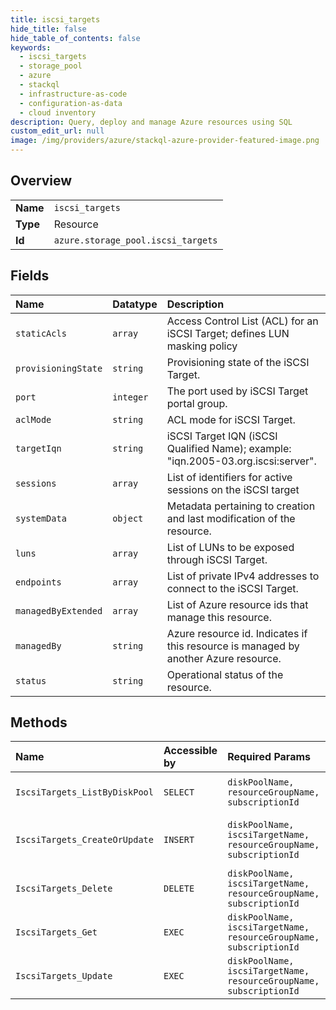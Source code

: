 ```yaml
---
title: iscsi_targets
hide_title: false
hide_table_of_contents: false
keywords:
  - iscsi_targets
  - storage_pool
  - azure    
  - stackql
  - infrastructure-as-code
  - configuration-as-data
  - cloud inventory
description: Query, deploy and manage Azure resources using SQL
custom_edit_url: null
image: /img/providers/azure/stackql-azure-provider-featured-image.png
---
```

  
    

## Overview
<table><tbody>
<tr><td><b>Name</b></td><td><code>iscsi_targets</code></td></tr>
<tr><td><b>Type</b></td><td>Resource</td></tr>
<tr><td><b>Id</b></td><td><code>azure.storage_pool.iscsi_targets</code></td></tr>
</tbody></table>

## Fields
| Name | Datatype | Description |
|:-----|:---------|:------------|
| `staticAcls` | `array` | Access Control List (ACL) for an iSCSI Target; defines LUN masking policy |
| `provisioningState` | `string` | Provisioning state of the iSCSI Target. |
| `port` | `integer` | The port used by iSCSI Target portal group. |
| `aclMode` | `string` | ACL mode for iSCSI Target. |
| `targetIqn` | `string` | iSCSI Target IQN (iSCSI Qualified Name); example: "iqn.2005-03.org.iscsi:server". |
| `sessions` | `array` | List of identifiers for active sessions on the iSCSI target |
| `systemData` | `object` | Metadata pertaining to creation and last modification of the resource. |
| `luns` | `array` | List of LUNs to be exposed through iSCSI Target. |
| `endpoints` | `array` | List of private IPv4 addresses to connect to the iSCSI Target. |
| `managedByExtended` | `array` | List of Azure resource ids that manage this resource. |
| `managedBy` | `string` | Azure resource id. Indicates if this resource is managed by another Azure resource. |
| `status` | `string` | Operational status of the resource. |
## Methods
| Name | Accessible by | Required Params | Description |
|:-----|:--------------|:----------------|:------------|
| `IscsiTargets_ListByDiskPool` | `SELECT` | `diskPoolName, resourceGroupName, subscriptionId` | Get iSCSI Targets in a Disk pool. |
| `IscsiTargets_CreateOrUpdate` | `INSERT` | `diskPoolName, iscsiTargetName, resourceGroupName, subscriptionId` | Create or Update an iSCSI Target. |
| `IscsiTargets_Delete` | `DELETE` | `diskPoolName, iscsiTargetName, resourceGroupName, subscriptionId` | Delete an iSCSI Target. |
| `IscsiTargets_Get` | `EXEC` | `diskPoolName, iscsiTargetName, resourceGroupName, subscriptionId` | Get an iSCSI Target. |
| `IscsiTargets_Update` | `EXEC` | `diskPoolName, iscsiTargetName, resourceGroupName, subscriptionId` | Update an iSCSI Target. |
